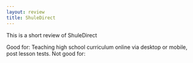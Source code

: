 ```yaml
---
layout: review
title: ShuleDirect
---
```


This is a short review of ShuleDirect

Good for: Teaching high school curriculum online via desktop or mobile, post lesson tests.
Not good for: 
